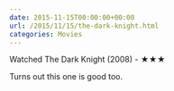 ```yaml
---
date: 2015-11-15T00:00:00+00:00
url: /2015/11/15/the-dark-knight.html
categories: Movies
---
```

Watched The Dark Knight (2008) - ★★★

Turns out this one is good too.


